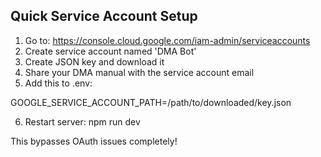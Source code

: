 ## Quick Service Account Setup

1. Go to: https://console.cloud.google.com/iam-admin/serviceaccounts
2. Create service account named 'DMA Bot'
3. Create JSON key and download it
4. Share your DMA manual with the service account email
5. Add this to .env:

GOOGLE_SERVICE_ACCOUNT_PATH=/path/to/downloaded/key.json

6. Restart server: npm run dev

This bypasses OAuth issues completely!
